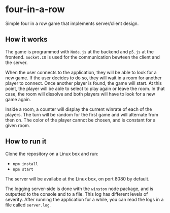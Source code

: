 # four-in-a-row
Simple four in a row game that implements server/client design.

## How it works
The game is programmed with `Node.js` at the backend and `p5.js` at the frontend.
`Socket.IO` is used for the communication bewteen the client and the server.

When the user connects to the application, they will be able to look for a new game.
If the user decides to do so, they will wait in a room for another player to connect.
Once another player is found, the game will start. At this point, the player will be able to select to play again or leave the room.
In that case, the room will dissolve and both players will have to look for a new game again.

Inside a room, a counter will display the current winrate of each of the players.
The turn will be random for the first game and will alternate from then on.
The color of the player cannot be chosen, and is constant for a given room.

## How to run it
Clone the repository on a Linux box and run:
* `npm install`
* `npm start`

The server will be availabe at the Linux box, on port 8080 by default.

The logging server-side is done with the `winston` node package, and is outputted to the console and to a file.
This log has different levels of severity.
After running the application for a while, you can read the logs in a file called `server.log`.
